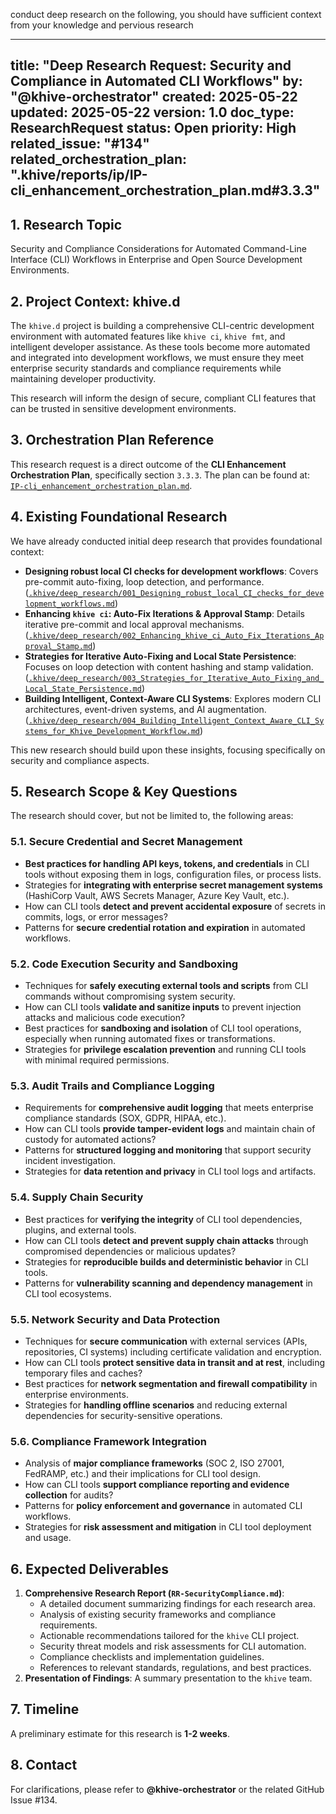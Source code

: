 conduct deep research on the following, you should have sufficient context from
your knowledge and pervious research

---
title: "Deep Research Request: Security and Compliance in Automated CLI Workflows"
by: "@khive-orchestrator"
created: 2025-05-22
updated: 2025-05-22
version: 1.0
doc_type: ResearchRequest
status: Open
priority: High
related_issue: "#134"
related_orchestration_plan: ".khive/reports/ip/IP-cli_enhancement_orchestration_plan.md#3.3.3"
---

## 1. Research Topic

Security and Compliance Considerations for Automated Command-Line Interface
(CLI) Workflows in Enterprise and Open Source Development Environments.

## 2. Project Context: khive.d

The `khive.d` project is building a comprehensive CLI-centric development
environment with automated features like `khive ci`, `khive fmt`, and
intelligent developer assistance. As these tools become more automated and
integrated into development workflows, we must ensure they meet enterprise
security standards and compliance requirements while maintaining developer
productivity.

This research will inform the design of secure, compliant CLI features that can
be trusted in sensitive development environments.

## 3. Orchestration Plan Reference

This research request is a direct outcome of the **CLI Enhancement Orchestration
Plan**, specifically section `3.3.3`. The plan can be found at:
[`IP-cli_enhancement_orchestration_plan.md`](.khive/reports/ip/IP-cli_enhancement_orchestration_plan.md:1).

## 4. Existing Foundational Research

We have already conducted initial deep research that provides foundational
context:

- **Designing robust local CI checks for development workflows**: Covers
  pre-commit auto-fixing, loop detection, and performance.
  ([`.khive/deep_research/001_Designing_robust_local_CI_checks_for_development_workflows.md`](.khive/deep_research/001_Designing_robust_local_CI_checks_for_development_workflows.md:1))
- **Enhancing `khive ci`: Auto-Fix Iterations & Approval Stamp**: Details
  iterative pre-commit and local approval mechanisms.
  ([`.khive/deep_research/002_Enhancing_khive_ci_Auto_Fix_Iterations_Approval_Stamp.md`](.khive/deep_research/002_Enhancing_khive_ci_Auto_Fix_Iterations_Approval_Stamp.md:1))
- **Strategies for Iterative Auto-Fixing and Local State Persistence**: Focuses
  on loop detection with content hashing and stamp validation.
  ([`.khive/deep_research/003_Strategies_for_Iterative_Auto_Fixing_and_Local_State_Persistence.md`](.khive/deep_research/003_Strategies_for_Iterative_Auto_Fixing_and_Local_State_Persistence.md:1))
- **Building Intelligent, Context-Aware CLI Systems**: Explores modern CLI
  architectures, event-driven systems, and AI augmentation.
  ([`.khive/deep_research/004_Building_Intelligent_Context_Aware_CLI_Systems_for_Khive_Development_Workflow.md`](.khive/deep_research/004_Building_Intelligent_Context_Aware_CLI_Systems_for_Khive_Development_Workflow.md:1))

This new research should build upon these insights, focusing specifically on
security and compliance aspects.

## 5. Research Scope & Key Questions

The research should cover, but not be limited to, the following areas:

### 5.1. Secure Credential and Secret Management

- **Best practices for handling API keys, tokens, and credentials** in CLI tools
  without exposing them in logs, configuration files, or process lists.
- Strategies for **integrating with enterprise secret management systems**
  (HashiCorp Vault, AWS Secrets Manager, Azure Key Vault, etc.).
- How can CLI tools **detect and prevent accidental exposure** of secrets in
  commits, logs, or error messages?
- Patterns for **secure credential rotation and expiration** in automated
  workflows.

### 5.2. Code Execution Security and Sandboxing

- Techniques for **safely executing external tools and scripts** from CLI
  commands without compromising system security.
- How can CLI tools **validate and sanitize inputs** to prevent injection
  attacks and malicious code execution?
- Best practices for **sandboxing and isolation** of CLI tool operations,
  especially when running automated fixes or transformations.
- Strategies for **privilege escalation prevention** and running CLI tools with
  minimal required permissions.

### 5.3. Audit Trails and Compliance Logging

- Requirements for **comprehensive audit logging** that meets enterprise
  compliance standards (SOX, GDPR, HIPAA, etc.).
- How can CLI tools **provide tamper-evident logs** and maintain chain of
  custody for automated actions?
- Patterns for **structured logging and monitoring** that support security
  incident investigation.
- Strategies for **data retention and privacy** in CLI tool logs and artifacts.

### 5.4. Supply Chain Security

- Best practices for **verifying the integrity** of CLI tool dependencies,
  plugins, and external tools.
- How can CLI tools **detect and prevent supply chain attacks** through
  compromised dependencies or malicious updates?
- Strategies for **reproducible builds and deterministic behavior** in CLI
  tools.
- Patterns for **vulnerability scanning and dependency management** in CLI tool
  ecosystems.

### 5.5. Network Security and Data Protection

- Techniques for **secure communication** with external services (APIs,
  repositories, CI systems) including certificate validation and encryption.
- How can CLI tools **protect sensitive data in transit and at rest**, including
  temporary files and caches?
- Best practices for **network segmentation and firewall compatibility** in
  enterprise environments.
- Strategies for **handling offline scenarios** and reducing external
  dependencies for security-sensitive operations.

### 5.6. Compliance Framework Integration

- Analysis of **major compliance frameworks** (SOC 2, ISO 27001, FedRAMP, etc.)
  and their implications for CLI tool design.
- How can CLI tools **support compliance reporting and evidence collection** for
  audits?
- Patterns for **policy enforcement and governance** in automated CLI workflows.
- Strategies for **risk assessment and mitigation** in CLI tool deployment and
  usage.

## 6. Expected Deliverables

1. **Comprehensive Research Report (`RR-SecurityCompliance.md`)**:
   - A detailed document summarizing findings for each research area.
   - Analysis of existing security frameworks and compliance requirements.
   - Actionable recommendations tailored for the `khive` CLI project.
   - Security threat models and risk assessments for CLI automation.
   - Compliance checklists and implementation guidelines.
   - References to relevant standards, regulations, and best practices.
2. **Presentation of Findings**: A summary presentation to the `khive` team.

## 7. Timeline

A preliminary estimate for this research is **1-2 weeks**.

## 8. Contact

For clarifications, please refer to **@khive-orchestrator** or the related
GitHub Issue #134.
